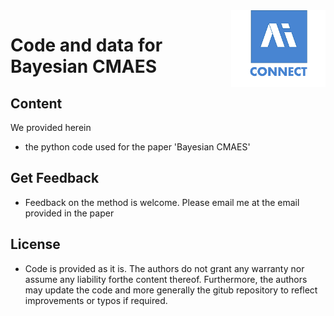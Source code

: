 <img src="Logo AI Square Connect.png" align="right" width="30%"/>

# Code and data for Bayesian CMAES

## Content
We provided herein 
- the python code 
used for the paper 'Bayesian CMAES'

## Get Feedback
- Feedback on the method is welcome. Please email me at the email provided in the paper

## License
- Code is provided as it is. The authors do not grant any warranty nor assume any liability forthe content thereof. 
Furthermore, the authors may update the code and more generally the gitub repository to reflect improvements or typos if required. 
